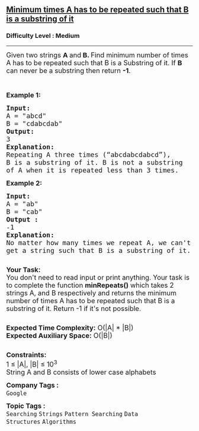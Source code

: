 <h2><a href="https://www.geeksforgeeks.org/problems/minimum-times-a-has-to-be-repeated-such-that-b-is-a-substring-of-it--170631/1">Minimum times A has to be repeated such that B is a substring of it</a></h2><h3>Difficulty Level : Medium</h3><hr><div class="problems_problem_content__Xm_eO"><p><span style="font-size:18px">Given two strings <strong>A </strong>and<strong> B. </strong>Find minimum number of times A has to be repeated such that B is a Substring of it. If <strong>B</strong> can never be a substring then return <strong>-1</strong>.</span></p>

<p>&nbsp;</p>

<p><span style="font-size:18px"><strong>Example 1:</strong></span></p>

<pre><span style="font-size:18px"><strong>Input:
</strong>A = "abcd"
B = "cdabcdab"
<strong>Output:
</strong>3
<strong>Explanation:</strong>
</span><span style="font-size:18px">Repeating A three times (“abcdabcdabcd”),
B is a substring of it. B is not a substring
of A when it is repeated less than 3 times.</span>
</pre>

<div><span style="font-size:18px"><strong>Example 2:</strong></span></div>

<pre><span style="font-size:18px"><strong>Input:
</strong>A = "ab"
B = "cab"
<strong>Output :</strong>
-1</span>
<span style="font-size:18px"><strong>Explanation:</strong>
No matter how many times we repeat A, we can't
get a string such that B is a substring of it.</span>
</pre>

<p><br>
<span style="font-size:18px"><strong>Your Task:&nbsp;&nbsp;</strong><br>
You don't need to read input or print anything. Your task is to complete the function <strong>minRepeats()</strong>&nbsp;which takes 2 strings A, and B respectively and returns the minimum number of times A has to be repeated such that B is a substring of it. Return -1 if it's not possible.</span></p>

<p><br>
<span style="font-size:18px"><strong>Expected Time Complexity:</strong> O(|A| * |B|)<br>
<strong>Expected Auxiliary Space:</strong> O(|B|)</span></p>

<div><br>
<span style="font-size:18px"><strong>Constraints:</strong><br>
1 ≤ |A|, |B| ≤ 10<sup>3</sup></span></div>

<div><span style="font-size:18px">String A and B consists of lower case alphabets</span></div>
</div><p><span style=font-size:18px><strong>Company Tags : </strong><br><code>Google</code>&nbsp;<br><p><span style=font-size:18px><strong>Topic Tags : </strong><br><code>Searching</code>&nbsp;<code>Strings</code>&nbsp;<code>Pattern Searching</code>&nbsp;<code>Data Structures</code>&nbsp;<code>Algorithms</code>&nbsp;